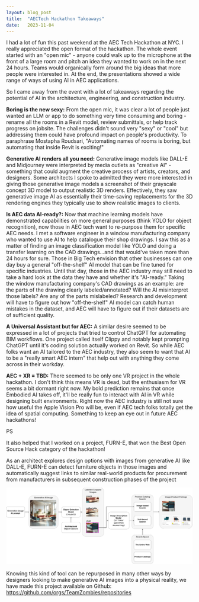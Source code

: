 ```yaml
---
layout: blog_post
title:  "AECTech Hackathon Takeaways"
date:   2023-11-04
---
```



I had a lot of fun this past weekend at the AEC Tech Hackathon at NYC. I really appreciated the open format of the hackathon. The whole event started with an "open mic" - anyone could walk up to the microphone at the front of a large room and pitch an idea they wanted to work on in the next 24 hours. Teams would organically form around the big ideas that more people were interested in. At the end, the presentations showed a wide range of ways of using AI in AEC applications.

So I came away from the event with a lot of takeaways regarding the potential of AI in the architecture, engineering, and construction industry.


**Boring is the new sexy:** From the open mic, it was clear a lot of people just wanted an LLM or app to do something very time consuming and boring - rename all the rooms in a Revit model, review submittals, or help track progress on jobsite. The challenges didn't sound very "sexy" or "cool" but addressing them could have profound impact on people's productivity. To paraphrase Mostapha Roudsari, "Automating names of rooms is boring, but automating that inside Revit is exciting!"

**Generative AI renders all you need:** Generative image models like DALL-E and Midjourney were interpreted by media outlets as "creative AI" - something that could augment the creative process of artists, creators, and designers. Some architects I spoke to admitted they were more interested in giving those generative image models a screenshot of their grayscale concept 3D model to output realistic 3D renders. Effectively, they saw generative image AI as essentially their time-saving replacements for the 3D rendering engines they typically use to show realistic images to clients.

**Is AEC data AI-ready?:** Now that machine learning models have demonstrated capabilities on more general purposes (think YOLO for object recognition), now those in AEC tech want to re-purpose them for specific AEC needs. I met a software engineer in a window manufacturing company who wanted to use AI to help catalogue their shop drawings. I saw this as a matter of finding an image classification model like YOLO and doing a transfer learning on the CAD drawings...and that would've taken more than 24 hours for sure. Those in Big Tech envision that other businesses can one day buy a general "off-the-shelf" AI model that can be fine tuned for specific industries. Until that day, those in the AEC industry may still need to take a hard look at the data they have and whether it's "AI-ready." Taking the window manufacturing company's CAD drawings as an example: are the parts of the drawing clearly labeled/annotated? Will the AI misinterpret those labels? Are any of the parts mislabeled? Research and development will have to figure out how "off-the-shelf" AI model can catch human mistakes in the dataset, and AEC will have to figure out if their datasets are of sufficient quality.

**A Universal Assistant but for AEC:** A similar desire seemed to be expressed in a lot of projects that tried to control ChatGPT for automating BIM workflows. One project called itself Clippy and notably kept prompting ChatGPT until it's coding solution actually worked on Revit. So while AEC folks want an AI tailored to the AEC industry, they also seem to want that AI to be a "really smart AEC intern" that help out with anything they come across in their workday.

**AEC + XR = TBD:** There seemed to be only one VR project in the whole hackathon. I don't think this means VR is dead, but the enthusiasm for VR seems a bit dormant right now. My bold prediction remains that once Embodied AI takes off, it'll be really fun to interact with AI in VR while designing built environments. Right now the AEC industry is still not sure how useful the Apple Vision Pro will be, even if AEC tech folks totally get the idea of spatial computing. Something to keep an eye out in future AEC hackathons!


PS

It also helped that I worked on a project, FURN-E, that won the Best Open Source Hack category of the hackathon!

As an architect explores design options with images from generative AI like DALL-E, FURN-E can detect furniture objects in those images and automatically suggest links to similar real-world products for procurement from manufacturers in subsequent construction phases of the project

![FURN-E data pipeline](/assets/img/hackathon/data_pipeline.png)

Knowing this kind of tool can be repurposed in many other ways by designers looking to make generative AI images into a physical reality, we have made this project available on Github: https://github.com/orgs/TeamZombies/repositories

